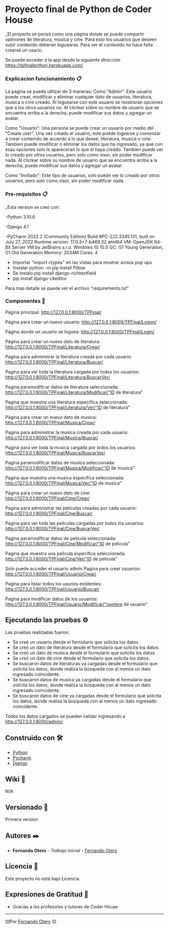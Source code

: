 # Proyecto final de Python de Coder House

_El proyecto se pensó como una página donde se puede compartir opiniones de literatura, música y cine.
Para esto los usuarios que deseen subir contenido deberan loguearse. Para ver el contenido no hace falta crearse un
usario.

Se puede acceder a la app desde la siguiente direccion
https://tpfinalpython.herokuapp.com/

### Explicacion funcionamiento 📋

La pagina se puede utilizar de 3 maneras:
Como "Admin":
Este usuario puede crear, modificar y eliminar cualquier dato de usuarios, literatura, musica o cine creado.
Al loguearse con este usuario se mostraran opciones que a los otros usuarios no.
Al cliclear sobre su nombre de usuario que se encuentra arriba a la derecha, puede modificar sus datos y agregar un
avatar.

Como "Usuario":
Una persona se puede crear un usuario por medio del "Create user".
Una vez creado el usuario, este puede logearse y comenzar a crear contenido de acuerdo a lo que desee, literatura,
musica o cine.
Tambien puede modificar o eliminar los datos que ha ingresado, ya que con esas opciones solo le apareceran lo que él
haya creado.
Tambien puede ver lo creado por otros usuarios, pero solo como visor, sin poder modificar nada.
Al cliclear sobre su nombre de usuario que se encuentra arriba a la derecha, puede modificar sus datos y agregar un
avatar.

Como "Invitado":
Este tipo de usuarios, solo puede ver lo creado por otros usuarios, pero solo como visor, sin poder modificar nada.

### Pre-requisitos 📋

_Esta version se creó con:

-Python 3.10.6

-Django 4.1

-PyCharm 2022.2 (Community Edition)
Build #PC-222.3345.131, built on July 27, 2022
Runtime version: 17.0.3+7-b469.32 amd64
VM: OpenJDK 64-Bit Server VM by JetBrains s.r.o.
Windows 10 10.0
GC: G1 Young Generation, G1 Old Generation
Memory: 2034M
Cores: 4

- Importar "import ctypes" en las vistas para mostrar avisos pop ups
- Instalar python -m pip install Pillow
- Se instalo pip install django-richtextfield
- pip install django-ckeditor 

Para mas detalle se puede ver el archivo "requirements.txt"

### Componentes 🔧

Página principal: http://127.0.0.1:8000/TPFinal/

Página para crear un nuevo usuario: http://127.0.0.1:8000/TPFinal/Logon/

Página donde un usuario se loguea:
http://127.0.0.1:8000/TPFinal/Login/

Página para crear un nuevo dato de literatura: http://127.0.0.1:8000/TPFinal/Literatura/Crear/

Pagina para administrar la literatura creada por cada usuario: http://127.0.0.1:8000/TPFinal/Literatura/Buscar/

Pagina para ver toda la literatura cargada por todos los usuarios: http://127.0.0.1:8000/TPFinal/Literatura/BuscarVer/

Pagina paramodificar datos de literatura seleccionada: http://127.0.0.1:8000/TPFinal/Literatura/Modificar/"ID de
literatura"

Pagina que muestra una literatura especifica seleccionada: http://127.0.0.1:8000/TPFinal/Literatura/Ver/"ID de
literatura"

Página para crear un nuevo dato de musica: http://127.0.0.1:8000/TPFinal/Musica/Crear/

Pagina para administrar la musica creada por cada usuario: http://127.0.0.1:8000/TPFinal/Musica/Buscar/

Pagina para ver toda la musica cargada por todos los usuarios: http://127.0.0.1:8000/TPFinal/Musica/BuscarVer/

Pagina paramodificar datos de musica seleccionada: http://127.0.0.1:8000/TPFinal/Musica/Modificar/"ID de musica"

Pagina que muestra una musica especifica seleccionada: http://127.0.0.1:8000/TPFinal/Musica/Ver/"ID de musica"

Página para crear un nuevo dato de cine: http://127.0.0.1:8000/TPFinal/Cine/Crear/

Pagina para administrar las peliculas creadas por cada usuario: http://127.0.0.1:8000/TPFinal/Cine/Buscar/

Pagina para ver toda las peliculas cargadas por todos los usuarios: http://127.0.0.1:8000/TPFinal/Cine/BuscarVer/

Pagina paramodificar datos de pelicula seleccionada: http://127.0.0.1:8000/TPFinal/Cine/Modificar/"ID de pelicula"

Pagina que muestra una pelicula especifica seleccionada: http://127.0.0.1:8000/TPFinal/Cine/Ver/"ID de pelicula"

Solo puede acceder el usuario admin
Pagina para crear usuarios: http://127.0.0.1:8000/TPFinal/Usuario/Crear/

Pagina para listar todos los uaurios existentes: http://127.0.0.1:8000/TPFinal/Usuario/Buscar/

Pagina para modificar datos de los usuarios: http://127.0.0.1:8000/TPFinal/Usuario/Modificar/"nombre de usuario"

## Ejecutando las pruebas ⚙️

Las pruebas realizadas fueron:

- Se creó un usuario desde el formulario que solicita los datos.
- Se creó un dato de literatura desde el formulario que solicita los datos.
- Se creó un dato de musica desde el formulario que solicita los datos.
- Se creó un dato de cine desde el formulario que solicita los datos.
- Se buscaron datos de literaturas ya cargadas desde el formulario que solicita los datos,
  donde realiza la búsqueda con al menos un dato ingresado coincidente.
- Se buscaron datos de musica ya cargadas desde el formulario que solicita los datos,
  donde realiza la búsqueda con al menos un dato ingresado coincidente.
- Se buscaron datos de cine ya cargadas desde el formulario que solicita los datos,
  donde realiza la búsqueda con al menos un dato ingresado coincidente.

Todos los datos cargados se pueden validar ingresando a http://127.0.0.1:8000/admin/

## Construido con 🛠️

* [Python](https://www.python.org/)
* [Pycharm](https://www.jetbrains.com/pycharm/promo/?source=google&medium=cpc&campaign=14127625370&term=pycharm)
* [Django](https://www.djangoproject.com/)

## Wiki 📖

N/A

## Versionado 📌

Primera version

## Autores ✒️

* **Fernando Otero** - *Trabajo Inicial* - [Fernando Otero](https://github.com/fotero80)

## Licencia 📄

Este proyecto no está bajo Licencia.

## Expresiones de Gratitud 🎁

* Gracias a los profesores y tutores de Coder House

---
⌨️Por [Fernando Otero](https://github.com/fotero80) 😊

